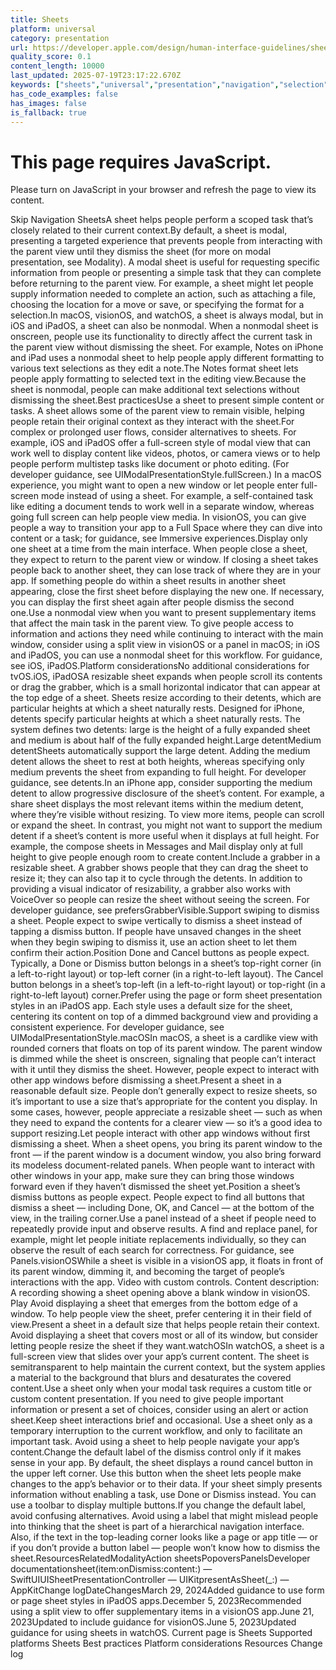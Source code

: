 ```yaml
---
title: Sheets
platform: universal
category: presentation
url: https://developer.apple.com/design/human-interface-guidelines/sheets
quality_score: 0.1
content_length: 10000
last_updated: 2025-07-19T23:17:22.670Z
keywords: ["sheets","universal","presentation","navigation","selection","interface","system","visual","voiceover","buttons","layout","input","controls"]
has_code_examples: false
has_images: false
is_fallback: true
---
```


# This page requires JavaScript.

Please turn on JavaScript in your browser and refresh the page to view its content.

Skip Navigation SheetsA sheet helps people perform a scoped task that’s closely related to their current context.By default, a sheet is modal, presenting a targeted experience that prevents people from interacting with the parent view until they dismiss the sheet (for more on modal presentation, see Modality). A modal sheet is useful for requesting specific information from people or presenting a simple task that they can complete before returning to the parent view. For example, a sheet might let people supply information needed to complete an action, such as attaching a file, choosing the location for a move or save, or specifying the format for a selection.In macOS, visionOS, and watchOS, a sheet is always modal, but in iOS and iPadOS, a sheet can also be nonmodal. When a nonmodal sheet is onscreen, people use its functionality to directly affect the current task in the parent view without dismissing the sheet. For example, Notes on iPhone and iPad uses a nonmodal sheet to help people apply different formatting to various text selections as they edit a note.The Notes format sheet lets people apply formatting to selected text in the editing view.Because the sheet is nonmodal, people can make additional text selections without dismissing the sheet.Best practicesUse a sheet to present simple content or tasks. A sheet allows some of the parent view to remain visible, helping people retain their original context as they interact with the sheet.For complex or prolonged user flows, consider alternatives to sheets. For example, iOS and iPadOS offer a full-screen style of modal view that can work well to display content like videos, photos, or camera views or to help people perform multistep tasks like document or photo editing. (For developer guidance, see UIModalPresentationStyle.fullScreen.) In a macOS experience, you might want to open a new window or let people enter full-screen mode instead of using a sheet. For example, a self-contained task like editing a document tends to work well in a separate window, whereas going full screen can help people view media. In visionOS, you can give people a way to transition your app to a Full Space where they can dive into content or a task; for guidance, see Immersive experiences.Display only one sheet at a time from the main interface. When people close a sheet, they expect to return to the parent view or window. If closing a sheet takes people back to another sheet, they can lose track of where they are in your app. If something people do within a sheet results in another sheet appearing, close the first sheet before displaying the new one. If necessary, you can display the first sheet again after people dismiss the second one.Use a nonmodal view when you want to present supplementary items that affect the main task in the parent view. To give people access to information and actions they need while continuing to interact with the main window, consider using a split view in visionOS or a panel in macOS; in iOS and iPadOS, you can use a nonmodal sheet for this workflow. For guidance, see iOS, iPadOS.Platform considerationsNo additional considerations for tvOS.iOS, iPadOSA resizable sheet expands when people scroll its contents or drag the grabber, which is a small horizontal indicator that can appear at the top edge of a sheet. Sheets resize according to their detents, which are particular heights at which a sheet naturally rests. Designed for iPhone, detents specify particular heights at which a sheet naturally rests. The system defines two detents: large is the height of a fully expanded sheet and medium is about half of the fully expanded height.Large detentMedium detentSheets automatically support the large detent. Adding the medium detent allows the sheet to rest at both heights, whereas specifying only medium prevents the sheet from expanding to full height. For developer guidance, see detents.In an iPhone app, consider supporting the medium detent to allow progressive disclosure of the sheet’s content. For example, a share sheet displays the most relevant items within the medium detent, where they’re visible without resizing. To view more items, people can scroll or expand the sheet. In contrast, you might not want to support the medium detent if a sheet’s content is more useful when it displays at full height. For example, the compose sheets in Messages and Mail display only at full height to give people enough room to create content.Include a grabber in a resizable sheet. A grabber shows people that they can drag the sheet to resize it; they can also tap it to cycle through the detents. In addition to providing a visual indicator of resizability, a grabber also works with VoiceOver so people can resize the sheet without seeing the screen. For developer guidance, see prefersGrabberVisible.Support swiping to dismiss a sheet. People expect to swipe vertically to dismiss a sheet instead of tapping a dismiss button. If people have unsaved changes in the sheet when they begin swiping to dismiss it, use an action sheet to let them confirm their action.Position Done and Cancel buttons as people expect. Typically, a Done or Dismiss button belongs in a sheet’s top-right corner (in a left-to-right layout) or top-left corner (in a right-to-left layout). The Cancel button belongs in a sheet’s top-left (in a left-to-right layout) or top-right (in a right-to-left layout) corner.Prefer using the page or form sheet presentation styles in an iPadOS app. Each style uses a default size for the sheet, centering its content on top of a dimmed background view and providing a consistent experience. For developer guidance, see UIModalPresentationStyle.macOSIn macOS, a sheet is a cardlike view with rounded corners that floats on top of its parent window. The parent window is dimmed while the sheet is onscreen, signaling that people can’t interact with it until they dismiss the sheet. However, people expect to interact with other app windows before dismissing a sheet.Present a sheet in a reasonable default size. People don’t generally expect to resize sheets, so it’s important to use a size that’s appropriate for the content you display. In some cases, however, people appreciate a resizable sheet — such as when they need to expand the contents for a clearer view — so it’s a good idea to support resizing.Let people interact with other app windows without first dismissing a sheet. When a sheet opens, you bring its parent window to the front — if the parent window is a document window, you also bring forward its modeless document-related panels. When people want to interact with other windows in your app, make sure they can bring those windows forward even if they haven’t dismissed the sheet yet.Position a sheet’s dismiss buttons as people expect. People expect to find all buttons that dismiss a sheet — including Done, OK, and Cancel — at the bottom of the view, in the trailing corner.Use a panel instead of a sheet if people need to repeatedly provide input and observe results. A find and replace panel, for example, might let people initiate replacements individually, so they can observe the result of each search for correctness. For guidance, see Panels.visionOSWhile a sheet is visible in a visionOS app, it floats in front of its parent window, dimming it, and becoming the target of people’s interactions with the app. Video with custom controls. Content description: A recording showing a sheet opening above a blank window in visionOS. Play Avoid displaying a sheet that emerges from the bottom edge of a window. To help people view the sheet, prefer centering it in their field of view.Present a sheet in a default size that helps people retain their context. Avoid displaying a sheet that covers most or all of its window, but consider letting people resize the sheet if they want.watchOSIn watchOS, a sheet is a full-screen view that slides over your app’s current content. The sheet is semitransparent to help maintain the current context, but the system applies a material to the background that blurs and desaturates the covered content.Use a sheet only when your modal task requires a custom title or custom content presentation. If you need to give people important information or present a set of choices, consider using an alert or action sheet.Keep sheet interactions brief and occasional. Use a sheet only as a temporary interruption to the current workflow, and only to facilitate an important task. Avoid using a sheet to help people navigate your app’s content.Change the default label of the dismiss control only if it makes sense in your app. By default, the sheet displays a round cancel button in the upper left corner. Use this button when the sheet lets people make changes to the app’s behavior or to their data. If your sheet simply presents information without enabling a task, use Done or Dismiss instead. You can use a toolbar to display multiple buttons.If you change the default label, avoid confusing alternatives. Avoid using a label that might mislead people into thinking that the sheet is part of a hierarchical navigation interface. Also, if the text in the top-leading corner looks like a page or app title — or if you don’t provide a button label — people won’t know how to dismiss the sheet.ResourcesRelatedModalityAction sheetsPopoversPanelsDeveloper documentationsheet(item:onDismiss:content:) — SwiftUIUISheetPresentationController — UIKitpresentAsSheet(\_:) — AppKitChange logDateChangesMarch 29, 2024Added guidance to use form or page sheet styles in iPadOS apps.December 5, 2023Recommended using a split view to offer supplementary items in a visionOS app.June 21, 2023Updated to include guidance for visionOS.June 5, 2023Updated guidance for using sheets in watchOS. Current page is Sheets Supported platforms Sheets Best practices Platform considerations Resources Change log